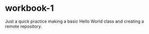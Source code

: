 # workbook-1
Just a quick practice making a basic Hello World class and creating a remote repository.
